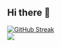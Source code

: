 ## Hi there 👋

<!--
**Yyooogurt/Yyooogurt** is a ✨ _special_ ✨ repository because its `README.md` (this file) appears on your GitHub profile.

Here are some ideas to get you started:

- 🔭 I’m currently working on ...
- 🌱 I’m currently learning ...
- 👯 I’m looking to collaborate on ...
- 🤔 I’m looking for help with ...
- 💬 Ask me about ...
- 📫 How to reach me: ...
- 😄 Pronouns: ...
- ⚡ Fun fact: ...
-->
<a href="https://git.io/streak-stats">
  <img src="https://github-readme-streak-stats.herokuapp.com?user=Yyooogurt" alt="GitHub Streak" />
</a>
<br>
<a href="https://u8views.com/github/Yyooogurt">
  <img src="https://u8views.com/api/v1/github/profiles/72949874/views/day-week-month-total-count.svg">
</a>
